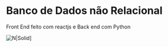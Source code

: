 # Banco de Dados não Relacional 

Front End feito com reactjs e Back end com Python

![N|Solid](https://i.imgur.com/vD41hth.png)]
